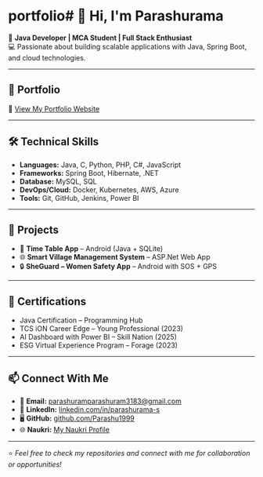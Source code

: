 # portfolio# 👋 Hi, I'm Parashurama  

🎯 **Java Developer | MCA Student | Full Stack Enthusiast**  
💻 Passionate about building scalable applications with Java, Spring Boot, and cloud technologies.  

---

## 🚀 Portfolio  
🔗 [View My Portfolio Website](https://parashu1999.github.io/portfolio/)  

---

## 🛠 Technical Skills  
- **Languages:** Java, C, Python, PHP, C#, JavaScript  
- **Frameworks:** Spring Boot, Hibernate, .NET  
- **Database:** MySQL, SQL  
- **DevOps/Cloud:** Docker, Kubernetes, AWS, Azure  
- **Tools:** Git, GitHub, Jenkins, Power BI  

---

## 📌 Projects  
- 📱 **Time Table App** – Android (Java + SQLite)  
- 🌐 **Smart Village Management System** – ASP.Net Web App  
- 🔒 **SheGuard – Women Safety App** – Android with SOS + GPS  

---

## 🏅 Certifications  
- Java Certification – Programming Hub  
- TCS iON Career Edge – Young Professional (2023)  
- AI Dashboard with Power BI – Skill Nation (2025)  
- ESG Virtual Experience Program – Forage (2023)  

---

## 📫 Connect With Me  
- 📧 **Email:** [parashuramparashuram3183@gmail.com](mailto:parashuramparashuram3183@gmail.com)  
- 💼 **LinkedIn:** [linkedin.com/in/parashurama-s](https://www.linkedin.com/in/parashurama-s/)  
- 🖥 **GitHub:** [github.com/Parashu1999](https://github.com/Parashu1999)  
- 🌐 **Naukri:** [My Naukri Profile](https://www.naukri.com/mnjuser/profile)  

---

⭐ *Feel free to check my repositories and connect with me for collaboration or opportunities!*  
